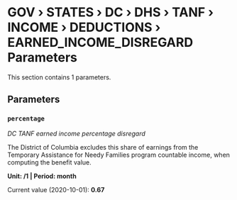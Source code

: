 # GOV › STATES › DC › DHS › TANF › INCOME › DEDUCTIONS › EARNED_INCOME_DISREGARD Parameters

This section contains 1 parameters.

## Parameters

### `percentage`
*DC TANF earned income percentage disregard*

The District of Columbia excludes this share of earnings from the Temporary Assistance for Needy Families program countable income, when computing the benefit value.

**Unit: /1 | Period: month**

Current value (2020-10-01): **0.67**


